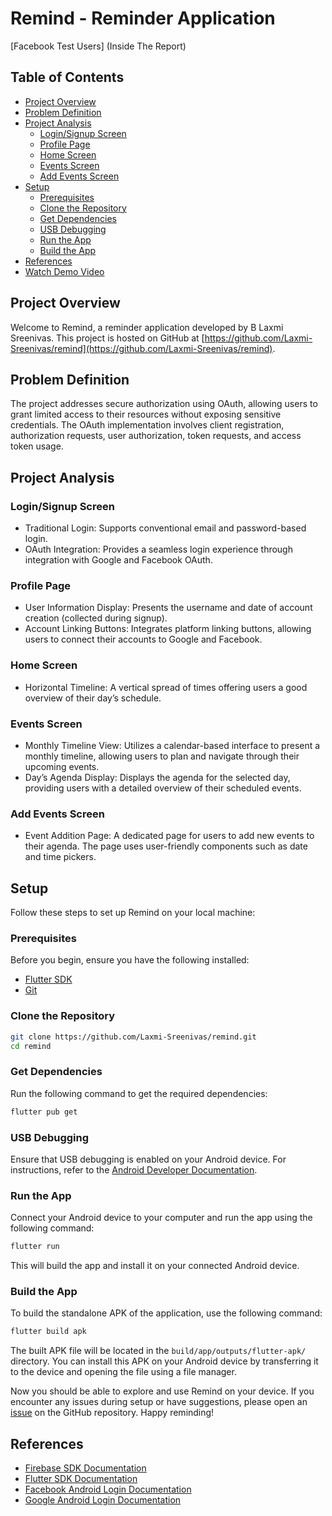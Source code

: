 # Remind - Reminder Application
[Facebook Test Users] (Inside The Report)

## Table of Contents
- [Project Overview](#project-overview)
- [Problem Definition](#problem-definition)
- [Project Analysis](#project-analysis)
  - [Login/Signup Screen](#login-signup-screen)
  - [Profile Page](#profile-page)
  - [Home Screen](#home-screen)
  - [Events Screen](#events-screen)
  - [Add Events Screen](#add-events-screen)
- [Setup](#setup)
  - [Prerequisites](#prerequisites)
  - [Clone the Repository](#clone-the-repository)
  - [Get Dependencies](#get-dependencies)
  - [USB Debugging](#usb-debugging)
  - [Run the App](#run-the-app)
  - [Build the App](#build-the-app)
- [References](#references)
- [Watch Demo Video](https://iiitbac-my.sharepoint.com/:v:/g/personal/laxmi_sreenivas_iiitb_ac_in/EQNFL69VSXZDpKwLt82ZiMkBbLlJq5xRXC9OPTgh1FQD5Q?nav=eyJyZWZlcnJhbEluZm8iOnsicmVmZXJyYWxBcHAiOiJPbmVEcml2ZUZvckJ1c2luZXNzIiwicmVmZXJyYWxBcHBQbGF0Zm9ybSI6IldlYiIsInJlZmVycmFsTW9kZSI6InZpZXciLCJyZWZlcnJhbFZpZXciOiJNeUZpbGVzTGlua0NvcHkifX0&e=fYsPe9)

## Project Overview

Welcome to Remind, a reminder application developed by B Laxmi Sreenivas. This project is hosted on GitHub at [https://github.com/Laxmi-Sreenivas/remind](https://github.com/Laxmi-Sreenivas/remind).

## Problem Definition

The project addresses secure authorization using OAuth, allowing users to grant limited access to their resources without exposing sensitive credentials. The OAuth implementation involves client registration, authorization requests, user authorization, token requests, and access token usage.

## Project Analysis

### Login/Signup Screen

- Traditional Login: Supports conventional email and password-based login.
- OAuth Integration: Provides a seamless login experience through integration with Google and Facebook OAuth.

### Profile Page

- User Information Display: Presents the username and date of account creation (collected during signup).
- Account Linking Buttons: Integrates platform linking buttons, allowing users to connect their accounts to Google and Facebook.

### Home Screen

- Horizontal Timeline: A vertical spread of times offering users a good overview of their day’s schedule.

### Events Screen

- Monthly Timeline View: Utilizes a calendar-based interface to present a monthly timeline, allowing users to plan and navigate through their upcoming events.
- Day’s Agenda Display: Displays the agenda for the selected day, providing users with a detailed overview of their scheduled events.

### Add Events Screen

- Event Addition Page: A dedicated page for users to add new events to their agenda. The page uses user-friendly components such as date and time pickers.

## Setup

Follow these steps to set up Remind on your local machine:

### Prerequisites

Before you begin, ensure you have the following installed:

- [Flutter SDK](https://flutter.dev/docs/get-started/install)
- [Git](https://git-scm.com/book/en/v2/Getting-Started-Installing-Git)

### Clone the Repository

```bash
git clone https://github.com/Laxmi-Sreenivas/remind.git
cd remind
```

### Get Dependencies

Run the following command to get the required dependencies:

```bash
flutter pub get
```

### USB Debugging

Ensure that USB debugging is enabled on your Android device. For instructions, refer to the [Android Developer Documentation](https://developer.android.com/studio/debug/dev-options).

### Run the App

Connect your Android device to your computer and run the app using the following command:

```bash
flutter run
```

This will build the app and install it on your connected Android device.

### Build the App

To build the standalone APK of the application, use the following command:

```bash
flutter build apk
```

The built APK file will be located in the `build/app/outputs/flutter-apk/` directory. You can install this APK on your Android device by transferring it to the device and opening the file using a file manager.

Now you should be able to explore and use Remind on your device. If you encounter any issues during setup or have suggestions, please open an [issue](https://github.com/Laxmi-Sreenivas/remind/issues) on the GitHub repository. Happy reminding!

## References

- [Firebase SDK Documentation](https://firebase.google.com/docs)
- [Flutter SDK Documentation](https://docs.flutter.dev/)
- [Facebook Android Login Documentation](https://developers.facebook.com/docs/)
- [Google Android Login Documentation](https://cloud.google.com/)
